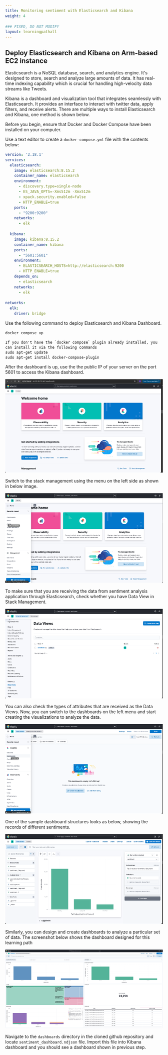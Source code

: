 ```yaml
---
title: Monitoring sentiment with Elasticsearch and Kibana
weight: 4

### FIXED, DO NOT MODIFY
layout: learningpathall
---
```


## Deploy Elasticsearch and Kibana on Arm-based EC2 instance

Elasticsearch is a NoSQL database, search, and analytics engine. It's designed to store, search and analyze large amounts of data. It has real-time indexing capability which is crucial for handling high-velocity data streams like Tweets. 

Kibana is a dashboard and visualization tool that integrates seamlessly with Elasticsearch. It provides an interface to interact with twitter data, apply filters, and receive alerts. There are multiple ways to install Elasticsearch and Kibana, one method is shown below.

Before you begin, ensure that Docker and Docker Compose have been installed on your computer. 

Use a text editor to create a `docker-compose.yml` file with the contents below:

```yml
version: '2.18.1'
services:
  elasticsearch:
    image: elasticsearch:8.15.2
    container_name: elasticsearch
    environment:
      - discovery.type=single-node
      - ES_JAVA_OPTS=-Xms512m -Xmx512m
      - xpack.security.enabled=false
      - HTTP_ENABLE=true
    ports:
      - "9200:9200"
    networks:
      - elk

  kibana:
    image: kibana:8.15.2
    container_name: kibana
    ports:
      - "5601:5601"
    environment:
      - ELASTICSEARCH_HOSTS=http://elasticsearch:9200
      - HTTP_ENABLE=true
    depends_on:
      - elasticsearch
    networks:
      - elk

networks:
  elk:
    driver: bridge
```

Use the following command to deploy Elasticsearch and Kibana Dashboard.

```console
docker compose up
```

```Note
If you don't have the `docker compose` plugin already installed, you can install it via the following commands
sudo apt-get update
sudo apt-get install docker-compose-plugin
```

After the dashboard is up, use the the public IP of your server on the port 5601 to access the Kibana dashboard.

![kibana #center](_images/kibana.png)

Switch to the stack management using the menu on the left side as shown in below image.

![kibana-data #center](_images/Kibana-data.png)

To make sure that you are receiving the data from sentiment analysis application through Elasticsearch, check whether you have Data View in Stack Management.

![kibana-sentiment #center](_images/Kibana-sentiment.png)

You can also check the types of attributes that are received as the Data Views. Now, you can switch to the dashboards on the left menu and start creating the visualizations to analyze the data.

![kibana-dashboard1 #center](_images/Kibana-dashboard1.png)

One of the sample dashboard structures looks as below, showing the records of different sentiments.

![kibana-dashboard2 #center](_images/Kibana-dashboard2.png)

Similarly, you can design and create dashboards to analyze a particular set of data. The screenshot below shows the dashboard designed for this learning path

![kibana-dashboard3 #center](_images/Kibana-dashboard3.png)

Navigate to the `dashboards` directory in the cloned github repository and locate `sentiment_dashboard.ndjson` file. Import this file into Kibana dashboard and you should see a dashboard shown in previous step.